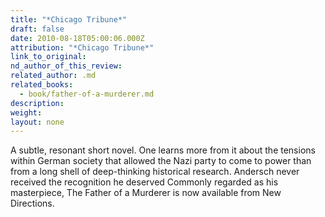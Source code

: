 ```yaml
---
title: "*Chicago Tribune*"
draft: false
date: 2010-08-18T05:00:06.000Z
attribution: "*Chicago Tribune*"
link_to_original:
nd_author_of_this_review:
related_author: .md
related_books:
  - book/father-of-a-murderer.md
description:
weight:
layout: none
---
```

A subtle, resonant short novel. One learns more from it about the tensions within German society that allowed the Nazi party to come to power than from a long shell of deep-thinking historical research. Andersch never received the recognition he deserved Commonly regarded as his masterpiece, The Father of a Murderer is now available from New Directions.

